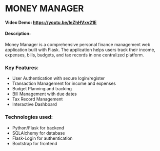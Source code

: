 # MONEY MANAGER
#### Video Demo: https://youtu.be/leZhHVxv21E
#### Description:
Money Manager is a comprehensive personal finance management web application built with Flask. The application helps users track their income, expenses, bills, budgets, and tax records in one centralized platform.

### Key Features:
- User Authentication with secure login/register
- Transaction Management for income and expenses
- Budget Planning and tracking
- Bill Management with due dates
- Tax Record Management
- Interactive Dashboard

### Technologies used:
- Python/Flask for backend
- SQLAlchemy for database
- Flask-Login for authentication
- Bootstrap for frontend